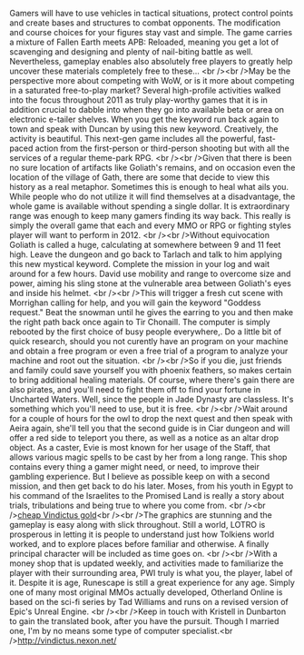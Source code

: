 Gamers will have to use vehicles in tactical situations, protect control
points and create bases and structures to combat opponents. The
modification and course choices for your figures stay vast and simple.
The game carries a mixture of Fallen Earth meets APB: Reloaded, meaning
you get a lot of scavenging and designing and plenty of nail-biting
battle as well. Nevertheless, gameplay enables also absolutely free
players to greatly help uncover these materials completely free to
these... \<br /\>\<br /\>May be the perspective more about competing
with WoW, or is it more about competing in a saturated free-to-play
market? Several high-profile activities walked into the focus throughout
2011 as truly play-worthy games that it is in addition crucial to dabble
into when they go into available beta or area on electronic e-tailer
shelves. When you get the keyword run back again to town and speak with
Duncan by using this new keyword. Creatively, the activity is beautiful.
This next-gen game includes all the powerful, fast-paced action from the
first-person or third-person shooting but with all the services of a
regular theme-park RPG. \<br /\>\<br /\>Given that there is been no sure
location of artifacts like Goliath's remains, and on occasion even the
location of the village of Gath, there are some that decide to view this
history as a real metaphor. Sometimes this is enough to heal what ails
you. While people who do not utilize it will find themselves at a
disadvantage, the whole game is available without spending a single
dollar. It is extraordinary range was enough to keep many gamers finding
its way back. This really is simply the overall game that each and every
MMO or RPG or fighting styles player will want to perform in 2012. \<br
/\>\<br /\>Without equivocation Goliath is called a huge, calculating at
somewhere between 9 and 11 feet high. Leave the dungeon and go back to
Tarlach and talk to him applying this new mystical keyword. Complete the
mission in your log and wait around for a few hours. David use mobility
and range to overcome size and power, aiming his sling stone at the
vulnerable area between Goliath's eyes and inside his helmet. \<br
/\>\<br /\>This will trigger a fresh cut scene with Morrighan calling
for help, and you will gain the keyword "Goddess request." Beat the
snowman until he gives the earring to you and then make the right path
back once again to Tir Chonaill. The computer is simply rebooted by the
first choice of busy people everywhere,. Do a little bit of quick
research, should you not curently have an program on your machine and
obtain a free program or even a free trial of a program to analyze your
machine and root out the situation. \<br /\>\<br /\>So if you die, just
friends and family could save yourself you with phoenix feathers, so
makes certain to bring additional healing materials. Of course, where
there's gain there are also pirates, and you'll need to fight them off
to find your fortune in Uncharted Waters. Well, since the people in Jade
Dynasty are classless. It's something which you'll need to use, but it
is free. \<br /\>\<br /\>Wait around for a couple of hours for the owl
to drop the next quest and then speak with Aeira again, she'll tell you
that the second guide is in Ciar dungeon and will offer a red side to
teleport you there, as well as a notice as an altar drop object. As a
caster, Evie is most known for her usage of the Staff, that allows
various magic spells to be cast by her from a long range. This shop
contains every thing a gamer might need, or need, to improve their
gambling experience. But I believe as possible keep on with a second
mission, and then get back to do his later. Moses, from his youth in
Egypt to his command of the Israelites to the Promised Land is really a
story about trials, tribulations and being true to where you come from.
\<br /\>\<br /\>[cheap Vindictus
gold](http://www.maxgamegold.com/Vindictus.html)\<br /\>\<br /\>The
graphics are stunning and the gameplay is easy along with slick
throughout. Still a world, LOTRO is prosperous in letting it is people
to understand just how Tolkiens world worked, and to explore places
before familiar and otherwise. A finally principal character will be
included as time goes on. \<br /\>\<br /\>With a money shop that is
updated weekly, and activities made to familiarize the player with their
surrounding area, PWI truly is what you, the player, label of it.
Despite it is age, Runescape is still a great experience for any age.
Simply one of many most original MMOs actually developed, Otherland
Online is based on the sci-fi series by Tad Williams and runs on a
revised version of Epic's Unreal Engine. \<br /\>\<br /\>Keep in touch
with Kristell in Dunbarton to gain the translated book, after you have
the pursuit. Though I married one, I'm by no means some type of computer
specialist.\<br /\><http://vindictus.nexon.net/>
